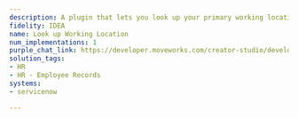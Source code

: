 ```yaml
---
description: A plugin that lets you look up your primary working location.
fidelity: IDEA
name: Look up Working Location
num_implementations: 1
purple_chat_link: https://developer.moveworks.com/creator-studio/developer-tools/purple-chat-builder/?workspace=%7B%22title%22%3A%22My+Workspace%22%2C%22botSettings%22%3A%7B%7D%2C%22mocks%22%3A%5B%7B%22id%22%3A6991%2C%22title%22%3A%22Mock+1%22%2C%22transcript%22%3A%7B%22settings%22%3A%7B%22colorStyle%22%3A%22LIGHT%22%2C%22startTime%22%3A%2211%3A43+AM%22%2C%22defaultPerson%22%3A%22GWEN%22%2C%22editable%22%3Atrue%7D%2C%22messages%22%3A%5B%7B%22from%22%3A%22USER%22%2C%22text%22%3A%22What%27s+my+primary+working+location%3F%22%7D%2C%7B%22from%22%3A%22ANNOTATION%22%2C%22text%22%3A%22%3Cp%3E%E2%9C%85+Working+on+%3Cb%3EMy+Primary+Working+Location%3C%2Fb%3E%3Cbr%3E%E2%8F%B3+Calling+Plugin+%3Cb%3ELookup+Working+Location%3C%2Fb%3E%3C%2Fp%3E%22%7D%2C%7B%22from%22%3A%22BOT%22%2C%22text%22%3A%22%3Cp%3EYour+primary+working+location+is%3A%3Cbr%3E%3Cb%3ELocation+Name%3A%3C%2Fb%3E+234+-+Hyderabad+-+Office+%3Cbr%3E%3Cb%3ECity%3A%3C%2Fb%3E+HYDERABAD%3Cbr%3E%3Cb%3ECountry%3A%3C%2Fb%3E+IN%3C%2Fp%3E%22%7D%5D%7D%7D%5D%7D
solution_tags:
- HR
- HR - Employee Records
systems:
- servicenow

---
```

